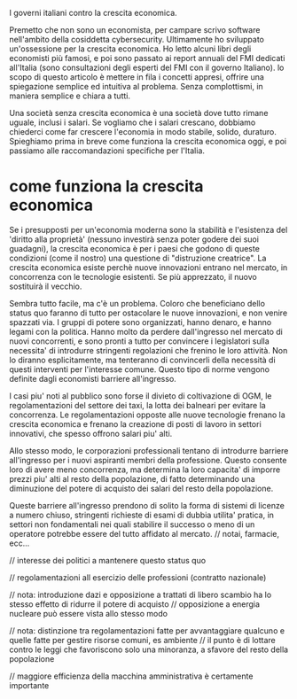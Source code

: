I governi italiani contro la crescita economica.

Premetto che non sono un economista, per campare scrivo software nell'ambito della cosiddetta cybersecurity.
Ultimamente ho sviluppato un'ossessione per la crescita economica.
Ho letto alcuni libri degli economisti più famosi, e poi sono passato ai report annuali del FMI dedicati all'Italia 
(sono consultazioni degli esperti del FMI con il governo Italiano).
lo scopo di questo articolo è mettere in fila i concetti appresi, offrire una spiegazione semplice ed intuitiva al problema.
Senza complottismi, in maniera semplice e chiara a tutti.

Una società senza crescita economica è una società dove tutto rimane uguale, inclusi i salari.
Se vogliamo che i salari crescano, dobbiamo chiederci come far crescere l'economia in modo stabile, solido, duraturo.
Spieghiamo prima in breve come funziona la crescita economica oggi, e poi passiamo alle raccomandazioni specifiche per l'Italia.

# come funziona la crescita economica
Se i presupposti per un'economia moderna sono la stabilità e l'esistenza del 'diritto alla proprietà' 
(nessuno investirà senza poter godere dei suoi guadagni), la crescita economica è per i paesi che godono di 
queste condizioni (come il nostro) una questione di "distruzione creatrice". 
La crescita economica esiste perchè nuove innovazioni entrano nel mercato, in concorrenza con le tecnologie esistenti. 
Se più apprezzato, il nuovo sostituirà il vecchio.

Sembra tutto facile, ma c'è un problema. 
Coloro che beneficiano dello status quo faranno di tutto per ostacolare le nuove innovazioni, e non venire spazzati via.
I gruppi di potere sono organizzati, hanno denaro, e hanno legami con la politica.
Hanno molto da perdere dall'ingresso nel mercato di nuovi concorrenti, e sono pronti a tutto per convincere i 
legislatori sulla necessita' di introdurre stringenti regolazioni che frenino le loro attività. 
Non lo diranno esplicitamente, ma tenteranno di convincerli della necessità di questi interventi per l'interesse comune.
Questo tipo di norme vengono definite dagli economisti barriere all'ingresso.

I casi piu' noti al pubblico sono forse il divieto di coltivazione di OGM, le regolamentazioni del settore dei taxi, la lotta dei balneari per evitare la concorrenza.
Le regolamentazioni opposte alle nuove tecnologie frenano la crescita economica e frenano la creazione di posti di lavoro in settori innovativi, che spesso offrono salari piu' alti.

Allo stesso modo, le corporazioni professionali tentano di introdurre barriere all'ingresso per i nuovi aspiranti membri della professione.
Questo consente loro di avere meno concorrenza, ma determina la loro capacita' di imporre prezzi piu' alti al resto della popolazione, di fatto determinando
una diminuzione del potere di acquisto dei salari del resto della popolazione.

Queste barriere all'ingresso prendono di solito la forma di sistemi di licenze a numero chiuso, stringenti richieste di esami di dubbia utilita' pratica,
in settori non fondamentali nei quali stabilire il successo o meno di un operatore potrebbe essere del tutto affidato al mercato.
// notai, farmacie, ecc...

// interesse dei politici a mantenere questo status quo

// regolamentazioni all esercizio delle professioni (contratto nazionale)

// nota: introduzione dazi e opposizione a trattati di libero scambio ha lo stesso effetto di ridurre il potere di acquisto
// opposizione a energia nucleare può essere vista allo stesso modo

// nota: distinzione tra regolamentazioni fatte per avvantaggiare qualcuno e quelle fatte per gestire risorse comuni, es ambiente
// il punto è di lottare contro le leggi che favoriscono solo una minoranza, a sfavore del resto della popolazione

// maggiore efficienza della macchina amministrativa è certamente importante
